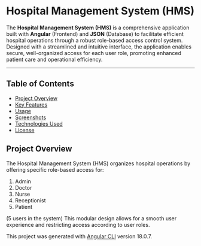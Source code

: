 # Hospital Management System (HMS)

The **Hospital Management System (HMS)** is a comprehensive application built with **Angular** (Frontend) and **JSON** (Database) to facilitate efficient hospital operations through a robust role-based access control system. Designed with a streamlined and intuitive interface, the application enables secure, well-organized access for each user role, promoting enhanced patient care and operational efficiency.

--------------------------------------------------------------

## Table of Contents
- [Project Overview](#project-overview)
- [Key Features](#key-features)
- [Usage](#usage)
- [Screenshots](#screenshots)
- [Technologies Used](#technologies-used)
- [License](#license)

## Project Overview
The Hospital Management System (HMS) organizes hospital operations by offering specific role-based access for:

1. Admin
2. Doctor
3. Nurse
4. Receptionist
5. Patient

(5 users in the system)
This modular design allows for a smooth user experience and restricting access according to user roles.



This project was generated with [Angular CLI](https://github.com/angular/angular-cli) version 18.0.7.
